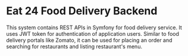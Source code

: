 Eat 24 Food Delivery Backend
========================

This system contains REST APIs in Symfony for food delivery service.
It uses JWT token for authentication of application users.
Similar to food delivery portals like Zomato, it can be used for placing an order and searching for restaurants and listing restaurant's menu.
